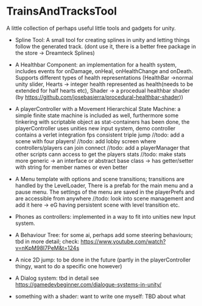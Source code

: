 # TrainsAndTracksTool
A little collection of perhaps useful little tools and gadgets for unity.

- Spline Tool: A small tool for creating splines in unity and letting things follow the generated track. (dont use it, there is a better free package in the store -> Dreamteck Splines)

- A Healthbar Component: an implementation for a health system, includes events for onDamage, onHeal, onHealthChange and onDeath. Supports different types of health representations (HealthBar ->normal unity slider, Hearts -> integer health represented as health(needs to be extended for half hearts etc), Shader -> a procedual healthbar shader (by https://github.com/josebasierra/procedural-healthbar-shader))

- A playerController with a Movement Hierarchical State Machine: a simple finite state machine is included as well, furthermore some tinkering with scriptable object as stat-containers has been done, the playerController uses unities new input system, demo controller contains a verlet integration fps consistent triple jump
//todo: add a scene with four players!
//todo: add lobby screen where controllers/players can join connect
//todo: add a playerManager that other scripts cann access to get the players stats
//todo: make stats more generic -> an interface or abstract base class -> has getter/setter with string for member names or even better


- A Menu template with options and scene transitions; transitions are handled by the LevelLoader, There is a prefab for the main menu and a pause menu. The settings of the menu are saved in the playerPrefs and are accessible from anywhere
//todo: look into scene management and add it here -> eG having persistent scene with level transition etc.


- Phones as controllers: implemented in a way to fit into unities new Input system.

- A Behaviour Tree: for some ai, perhaps add some steering behaviours; tbd in more detail; check: https://www.youtube.com/watch?v=nKpM98I7PeM&t=124s

- A nice 2D jump: to be done in the future (partly in the playerController thingy, want to do a specific one however)

- A Dialog system: tbd in detail see https://gamedevbeginner.com/dialogue-systems-in-unity/

- something with a shader: want to write one myself: TBD about what
